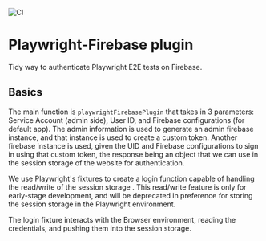 ![CI](https://github.com/nearform/hub-template/actions/workflows/ci.yml/badge.svg?event=push)

# Playwright-Firebase plugin

Tidy way to authenticate Playwright E2E tests on Firebase. 

## Basics

The main function is `playwrightFirebasePlugin` that takes in 3 parameters: Service Account (admin side), User ID, and Firebase configurations (for default app). The admin information is used to generate an admin firebase instance, and that instance is used to create a custom token. Another firebase instance is used, given the UID and Firebase configurations to sign in using that custom token, the response being an object that we can use in the session storage of the website for authentication. 

We use Playwright's fixtures to create a login function capable of handling the read/write of the session storage . This read/write feature is only for early-stage development, and will be deprecated in preference for storing the session storage in the Playwright environment. 

The login fixture interacts with the Browser environment, reading the credentials, and pushing them into the session storage.
